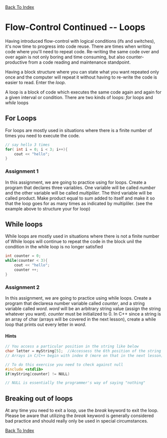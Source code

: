 [Back To Index](../README.md)

# Flow-Control Continued -- Loops

Having introduced flow-control with logical conditions (ifs and switches), it's
now time to progress into code reuse. There are times when writing code where
you'll need to repeat code. Re-writing the same code over and over again
is not only boring and time consuming, but also counter-productive from a code
reading and maintenance standpoint.

Having a block structure where you can state what you want repeated only once
and the computer will repeat it without having to re-write the code is easier to
read. Enter the *loop*.

A loop is a block of code which executes the same code again and again for a given
interval or condition. There are two kinds of loops: *for* loops and *while* loops

## For Loops

For loops are mostly used in situations where there is a finite number of times
you need to execute the code.

```cpp
// say hello 3 times
for( int i = 0; i < 3; i++){
    cout << "hello";
}
```

### Assignment 1
In this assignment, we are going to practice using for loops. Create a program
that declares three variables. One variable will be called *number* and the other
variable will be called *multipliler*. The third variable will be called product.
Make product equal to sum added to itself and make it so that the loop goes for
as many times as indicated by multipliler. (see the example above to structure
your for loop)

## While loops

While loops are mostly used in situations where there is not a finite number of
While loops will continue to repeat the code in the block unil the condition
in the while loop is no longer satisfied

```cpp
int counter = 0;
while(counter < 3){
    cout << "hello";
    counter ++;
}
```

### Assignment 2
In this assignment, we are going to practice using while loops. Create a program
that declaresa number variable called *counter*, and a string variable called *word*.
*word* will be an arbitrary string value (assign the string whatever you want).
*counter* must be initialized to 0. In C++ since a string is an array of char
(arrays will be covered in the next lesson), create a while loop that prints out
every letter in *word*.

#### Hints
```cpp
// You access a particular position in the string like below
char letter = myString[5];  //Accessess the 6th position of the string
// Arrays in C/C++ begin with index 0 (more on that in the next lesson)

// To do this exercise you need to check against null
#include <stdlib>
if(myString[counter] != NULL)

// NULL is essentially the programmer's way of saying "nothing"
```

## Breaking out of loops
At any time you need to exit a loop, use the *break* keyword to exit the loop.
Please be aware that utilizing the *break* keyword is generally considered bad
practice and should really only be used in special circumstances.

[Back To Index](../README.md)